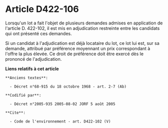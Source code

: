 # Article D422-106

Lorsqu'un lot a fait l'objet de plusieurs demandes admises en application de l'article D. 422-102, il est mis en adjudication
restreinte entre les candidats qui ont présenté ces demandes. 

Si un candidat à l'adjudication est déjà locataire du lot, ce lot lui est, sur sa demande, attribué par préférence moyennant
un prix correspondant à l'offre la plus élevée. Ce droit de préférence doit être exercé dès le prononcé de l'adjudication.

**Liens relatifs à cet article**

	**Anciens textes**:

	  - Décret n°68-915 du 18 octobre 1968 - art. 2-7 (Ab)

	**Codifié par**:

	  - Décret n°2005-935 2005-08-02 JORF 5 août 2005

	**Cite**:

	  - Code de l'environnement - art. D422-102 (V)
